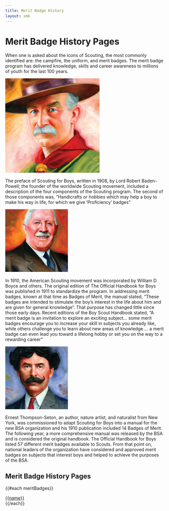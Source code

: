 ```yaml
---
title: Merit Badge History
layout: smb
---
```


# Merit Badge History Pages

When one is asked about the icons of Scouting, the most commonly identified are: the campfire, the uniform, and merit badges. The merit badge program has delivered knowledge, skills and career awareness to millions of youth for the last 100 years.

<div class="D(f) Jc(c) Mx(a)"><img src="robert-stephenson-smyth-baden-powell-watercolor.jpg" alt="Robert Stephenson Smyth Baden-Powell"></div>

The preface of Scouting for Boys, written in 1908, by Lord Robert Baden-Powell; the founder of the worldwide Scouting movement, included a description of the four components of the Scouting program. The second of those components was, “Handicrafts or hobbies which may help a boy to make his way in life, for which we give ‘Proficiency’ badges”

<div class="D(f) Jc(c) Mx(a)"><img src="william-dickson-boyce-watercolor.jpg" alt="William Dickson Boyce"></div>

In 1910, the American Scouting movement was incorporated by William D Boyce and others. The original edition of The Official Handbook for Boys was published in 1911 to standardize the program. In addressing merit badges, known at that time as Badges of Merit, the manual stated, “These badges are intended to stimulate the boy’s interest in the life about him and are given for general knowledge”. That purpose has changed little since those early days. Recent editions of the Boy Scout Handbook stated, “A merit badge is an invitation to explore an exciting subject... some merit badges encourage you to increase your skill in subjects you already like, while others challenge you to learn about new areas of knowledge ... a merit badge can even lead you toward a lifelong hobby or set you on the way to a rewarding career”

<div class="D(f) Jc(c) Mx(a)"><img src="ernest-thompson-seton-watercolor.jpg" alt="Ernest Thompson Seton"></div>

Ernest Thompson-Seton, an author, nature artist, and naturalist from New York, was commissioned to adapt Scouting for Boys into a manual for the new BSA organization and his 1910 publication included 14 Badges of Merit. The following year, a more comprehensive manual was released by the BSA and is considered the original handbook. The Official Handbook for Boys listed 57 different merit badges available to Scouts. From that point on, national leaders of the organization have considered and approved merit badges on subjects that interest boys and helped to achieve the purposes of the BSA.

## Merit Badge History Pages

<div class="Cc(3) Cc(2)--l Cc(1)--s">

{{#each meritBadges}}
<div class="{{#if active}}Fw(b){{/if}}"><a href="{{@root.rootPath}}merit-badges/{{@key}}/history/">{{name}}</a></div>
{{/each}}

</div>
